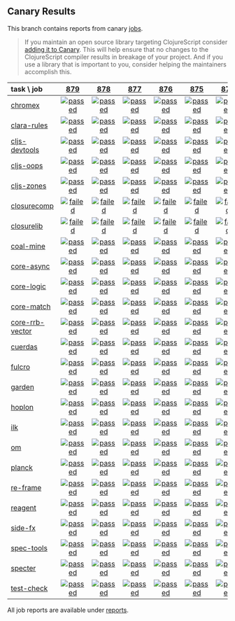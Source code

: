 ## Canary Results

This branch contains reports from canary [jobs](https://github.com/cljs-oss/canary/tree/jobs).

> If you maintain an open source library targeting ClojureScript consider [adding it to Canary](https://github.com/cljs-oss/canary/tree/master#how-to-participate). This will help ensure that no changes to the ClojureScript compiler results in breakage of your project. And if you use a library that is important to you, consider helping the maintainers accomplish this.

[//]: # (begin_overview_table)

| task \ job | <a href="reports/2019/04/17/job-000879-1.10.525-95b13de" title="job #879 finished on 2019-04-17">879</a> | <a href="reports/2019/04/16/job-000878-1.10.525-95b13de" title="job #878 finished on 2019-04-16">878</a> | <a href="reports/2019/04/16/job-000877-1.10.526-87d0681" title="job #877 finished on 2019-04-16">877</a> | <a href="reports/2019/04/15/job-000876-1.10.525-95b13de" title="job #876 finished on 2019-04-15">876</a> | <a href="reports/2019/04/14/job-000875-1.10.525-95b13de" title="job #875 finished on 2019-04-14">875</a> | <a href="reports/2019/04/13/job-000874-1.10.525-95b13de" title="job #874 finished on 2019-04-13">874</a> | <a href="reports/2019/04/12/job-000873-1.10.525-95b13de" title="job #873 finished on 2019-04-12">873</a> | <a href="reports/2019/04/11/job-000872-1.10.525-95b13de" title="job #872 finished on 2019-04-11">872</a> | <a href="reports/2019/04/10/job-000871-1.10.525-95b13de" title="job #871 finished on 2019-04-10">871</a> | <a href="reports/2019/04/09/job-000870-1.10.525-95b13de" title="job #870 finished on 2019-04-09">870</a> |
| :--- | :---: | :---: | :---: | :---: | :---: | :---: | :---: | :---: | :---: | :---: |
| [chromex](https://github.com/binaryage/chromex) | <a href="reports/2019/04/17/job-000879-1.10.525-95b13de#-chromex"><img title="passed" src="http://box.binaryage.com/s-passed.svg"><a> | <a href="reports/2019/04/16/job-000878-1.10.525-95b13de#-chromex"><img title="passed" src="http://box.binaryage.com/s-passed.svg"><a> | <a href="reports/2019/04/16/job-000877-1.10.526-87d0681#-chromex"><img title="passed" src="http://box.binaryage.com/s-passed.svg"><a> | <a href="reports/2019/04/15/job-000876-1.10.525-95b13de#-chromex"><img title="passed" src="http://box.binaryage.com/s-passed.svg"><a> | <a href="reports/2019/04/14/job-000875-1.10.525-95b13de#-chromex"><img title="passed" src="http://box.binaryage.com/s-passed.svg"><a> | <a href="reports/2019/04/13/job-000874-1.10.525-95b13de#-chromex"><img title="passed" src="http://box.binaryage.com/s-passed.svg"><a> | <a href="reports/2019/04/12/job-000873-1.10.525-95b13de#-chromex"><img title="passed" src="http://box.binaryage.com/s-passed.svg"><a> | <a href="reports/2019/04/11/job-000872-1.10.525-95b13de#-chromex"><img title="passed" src="http://box.binaryage.com/s-passed.svg"><a> | <a href="reports/2019/04/10/job-000871-1.10.525-95b13de#-chromex"><img title="passed" src="http://box.binaryage.com/s-passed.svg"><a> | <a href="reports/2019/04/09/job-000870-1.10.525-95b13de#-chromex"><img title="passed" src="http://box.binaryage.com/s-passed.svg"><a> |
| [clara-rules](https://github.com/cerner/clara-rules) | <a href="reports/2019/04/17/job-000879-1.10.525-95b13de#-clara-rules"><img title="passed" src="http://box.binaryage.com/s-passed.svg"><a> | <a href="reports/2019/04/16/job-000878-1.10.525-95b13de#-clara-rules"><img title="passed" src="http://box.binaryage.com/s-passed.svg"><a> | <a href="reports/2019/04/16/job-000877-1.10.526-87d0681#-clara-rules"><img title="passed" src="http://box.binaryage.com/s-passed.svg"><a> | <a href="reports/2019/04/15/job-000876-1.10.525-95b13de#-clara-rules"><img title="passed" src="http://box.binaryage.com/s-passed.svg"><a> | <a href="reports/2019/04/14/job-000875-1.10.525-95b13de#-clara-rules"><img title="passed" src="http://box.binaryage.com/s-passed.svg"><a> | <a href="reports/2019/04/13/job-000874-1.10.525-95b13de#-clara-rules"><img title="passed" src="http://box.binaryage.com/s-passed.svg"><a> | <a href="reports/2019/04/12/job-000873-1.10.525-95b13de#-clara-rules"><img title="passed" src="http://box.binaryage.com/s-passed.svg"><a> | <a href="reports/2019/04/11/job-000872-1.10.525-95b13de#-clara-rules"><img title="passed" src="http://box.binaryage.com/s-passed.svg"><a> | <a href="reports/2019/04/10/job-000871-1.10.525-95b13de#-clara-rules"><img title="passed" src="http://box.binaryage.com/s-passed.svg"><a> | <a href="reports/2019/04/09/job-000870-1.10.525-95b13de#-clara-rules"><img title="passed" src="http://box.binaryage.com/s-passed.svg"><a> |
| [cljs-devtools](https://github.com/binaryage/cljs-devtools) | <a href="reports/2019/04/17/job-000879-1.10.525-95b13de#-cljs-devtools"><img title="passed" src="http://box.binaryage.com/s-passed.svg"><a> | <a href="reports/2019/04/16/job-000878-1.10.525-95b13de#-cljs-devtools"><img title="passed" src="http://box.binaryage.com/s-passed.svg"><a> | <a href="reports/2019/04/16/job-000877-1.10.526-87d0681#-cljs-devtools"><img title="passed" src="http://box.binaryage.com/s-passed.svg"><a> | <a href="reports/2019/04/15/job-000876-1.10.525-95b13de#-cljs-devtools"><img title="passed" src="http://box.binaryage.com/s-passed.svg"><a> | <a href="reports/2019/04/14/job-000875-1.10.525-95b13de#-cljs-devtools"><img title="passed" src="http://box.binaryage.com/s-passed.svg"><a> | <a href="reports/2019/04/13/job-000874-1.10.525-95b13de#-cljs-devtools"><img title="passed" src="http://box.binaryage.com/s-passed.svg"><a> | <a href="reports/2019/04/12/job-000873-1.10.525-95b13de#-cljs-devtools"><img title="passed" src="http://box.binaryage.com/s-passed.svg"><a> | <a href="reports/2019/04/11/job-000872-1.10.525-95b13de#-cljs-devtools"><img title="passed" src="http://box.binaryage.com/s-passed.svg"><a> | <a href="reports/2019/04/10/job-000871-1.10.525-95b13de#-cljs-devtools"><img title="passed" src="http://box.binaryage.com/s-passed.svg"><a> | <a href="reports/2019/04/09/job-000870-1.10.525-95b13de#-cljs-devtools"><img title="passed" src="http://box.binaryage.com/s-passed.svg"><a> |
| [cljs-oops](https://github.com/binaryage/cljs-oops) | <a href="reports/2019/04/17/job-000879-1.10.525-95b13de#-cljs-oops"><img title="passed" src="http://box.binaryage.com/s-passed.svg"><a> | <a href="reports/2019/04/16/job-000878-1.10.525-95b13de#-cljs-oops"><img title="passed" src="http://box.binaryage.com/s-passed.svg"><a> | <a href="reports/2019/04/16/job-000877-1.10.526-87d0681#-cljs-oops"><img title="passed" src="http://box.binaryage.com/s-passed.svg"><a> | <a href="reports/2019/04/15/job-000876-1.10.525-95b13de#-cljs-oops"><img title="passed" src="http://box.binaryage.com/s-passed.svg"><a> | <a href="reports/2019/04/14/job-000875-1.10.525-95b13de#-cljs-oops"><img title="passed" src="http://box.binaryage.com/s-passed.svg"><a> | <a href="reports/2019/04/13/job-000874-1.10.525-95b13de#-cljs-oops"><img title="passed" src="http://box.binaryage.com/s-passed.svg"><a> | <a href="reports/2019/04/12/job-000873-1.10.525-95b13de#-cljs-oops"><img title="passed" src="http://box.binaryage.com/s-passed.svg"><a> | <a href="reports/2019/04/11/job-000872-1.10.525-95b13de#-cljs-oops"><img title="passed" src="http://box.binaryage.com/s-passed.svg"><a> | <a href="reports/2019/04/10/job-000871-1.10.525-95b13de#-cljs-oops"><img title="passed" src="http://box.binaryage.com/s-passed.svg"><a> | <a href="reports/2019/04/09/job-000870-1.10.525-95b13de#-cljs-oops"><img title="passed" src="http://box.binaryage.com/s-passed.svg"><a> |
| [cljs-zones](https://github.com/binaryage/cljs-zones) | <a href="reports/2019/04/17/job-000879-1.10.525-95b13de#-cljs-zones"><img title="passed" src="http://box.binaryage.com/s-passed.svg"><a> | <a href="reports/2019/04/16/job-000878-1.10.525-95b13de#-cljs-zones"><img title="passed" src="http://box.binaryage.com/s-passed.svg"><a> | <a href="reports/2019/04/16/job-000877-1.10.526-87d0681#-cljs-zones"><img title="passed" src="http://box.binaryage.com/s-passed.svg"><a> | <a href="reports/2019/04/15/job-000876-1.10.525-95b13de#-cljs-zones"><img title="passed" src="http://box.binaryage.com/s-passed.svg"><a> | <a href="reports/2019/04/14/job-000875-1.10.525-95b13de#-cljs-zones"><img title="passed" src="http://box.binaryage.com/s-passed.svg"><a> | <a href="reports/2019/04/13/job-000874-1.10.525-95b13de#-cljs-zones"><img title="passed" src="http://box.binaryage.com/s-passed.svg"><a> | <a href="reports/2019/04/12/job-000873-1.10.525-95b13de#-cljs-zones"><img title="passed" src="http://box.binaryage.com/s-passed.svg"><a> | <a href="reports/2019/04/11/job-000872-1.10.525-95b13de#-cljs-zones"><img title="passed" src="http://box.binaryage.com/s-passed.svg"><a> | <a href="reports/2019/04/10/job-000871-1.10.525-95b13de#-cljs-zones"><img title="passed" src="http://box.binaryage.com/s-passed.svg"><a> | <a href="reports/2019/04/09/job-000870-1.10.525-95b13de#-cljs-zones"><img title="passed" src="http://box.binaryage.com/s-passed.svg"><a> |
| [closurecomp](https://github.com/mfikes/closurecomp) | <a href="reports/2019/04/17/job-000879-1.10.525-95b13de#-closurecomp"><img title="failed" src="http://box.binaryage.com/s-failed.svg"><a> | <a href="reports/2019/04/16/job-000878-1.10.525-95b13de#-closurecomp"><img title="failed" src="http://box.binaryage.com/s-failed.svg"><a> | <a href="reports/2019/04/16/job-000877-1.10.526-87d0681#-closurecomp"><img title="failed" src="http://box.binaryage.com/s-failed.svg"><a> | <a href="reports/2019/04/15/job-000876-1.10.525-95b13de#-closurecomp"><img title="failed" src="http://box.binaryage.com/s-failed.svg"><a> | <a href="reports/2019/04/14/job-000875-1.10.525-95b13de#-closurecomp"><img title="failed" src="http://box.binaryage.com/s-failed.svg"><a> | <a href="reports/2019/04/13/job-000874-1.10.525-95b13de#-closurecomp"><img title="failed" src="http://box.binaryage.com/s-failed.svg"><a> | <a href="reports/2019/04/12/job-000873-1.10.525-95b13de#-closurecomp"><img title="failed" src="http://box.binaryage.com/s-failed.svg"><a> | <a href="reports/2019/04/11/job-000872-1.10.525-95b13de#-closurecomp"><img title="failed" src="http://box.binaryage.com/s-failed.svg"><a> | <a href="reports/2019/04/10/job-000871-1.10.525-95b13de#-closurecomp"><img title="failed" src="http://box.binaryage.com/s-failed.svg"><a> | <a href="reports/2019/04/09/job-000870-1.10.525-95b13de#-closurecomp"><img title="failed" src="http://box.binaryage.com/s-failed.svg"><a> |
| [closurelib](https://github.com/mfikes/closurelib) | <a href="reports/2019/04/17/job-000879-1.10.525-95b13de#-closurelib"><img title="failed" src="http://box.binaryage.com/s-failed.svg"><a> | <a href="reports/2019/04/16/job-000878-1.10.525-95b13de#-closurelib"><img title="failed" src="http://box.binaryage.com/s-failed.svg"><a> | <a href="reports/2019/04/16/job-000877-1.10.526-87d0681#-closurelib"><img title="failed" src="http://box.binaryage.com/s-failed.svg"><a> | <a href="reports/2019/04/15/job-000876-1.10.525-95b13de#-closurelib"><img title="failed" src="http://box.binaryage.com/s-failed.svg"><a> | <a href="reports/2019/04/14/job-000875-1.10.525-95b13de#-closurelib"><img title="failed" src="http://box.binaryage.com/s-failed.svg"><a> | <a href="reports/2019/04/13/job-000874-1.10.525-95b13de#-closurelib"><img title="failed" src="http://box.binaryage.com/s-failed.svg"><a> | <a href="reports/2019/04/12/job-000873-1.10.525-95b13de#-closurelib"><img title="failed" src="http://box.binaryage.com/s-failed.svg"><a> | <a href="reports/2019/04/11/job-000872-1.10.525-95b13de#-closurelib"><img title="failed" src="http://box.binaryage.com/s-failed.svg"><a> | <a href="reports/2019/04/10/job-000871-1.10.525-95b13de#-closurelib"><img title="failed" src="http://box.binaryage.com/s-failed.svg"><a> | <a href="reports/2019/04/09/job-000870-1.10.525-95b13de#-closurelib"><img title="failed" src="http://box.binaryage.com/s-failed.svg"><a> |
| [coal-mine](https://github.com/mfikes/coal-mine) | <a href="reports/2019/04/17/job-000879-1.10.525-95b13de#-coal-mine"><img title="passed" src="http://box.binaryage.com/s-passed.svg"><a> | <a href="reports/2019/04/16/job-000878-1.10.525-95b13de#-coal-mine"><img title="passed" src="http://box.binaryage.com/s-passed.svg"><a> | <a href="reports/2019/04/16/job-000877-1.10.526-87d0681#-coal-mine"><img title="passed" src="http://box.binaryage.com/s-passed.svg"><a> | <a href="reports/2019/04/15/job-000876-1.10.525-95b13de#-coal-mine"><img title="passed" src="http://box.binaryage.com/s-passed.svg"><a> | <a href="reports/2019/04/14/job-000875-1.10.525-95b13de#-coal-mine"><img title="passed" src="http://box.binaryage.com/s-passed.svg"><a> | <a href="reports/2019/04/13/job-000874-1.10.525-95b13de#-coal-mine"><img title="passed" src="http://box.binaryage.com/s-passed.svg"><a> | <a href="reports/2019/04/12/job-000873-1.10.525-95b13de#-coal-mine"><img title="passed" src="http://box.binaryage.com/s-passed.svg"><a> | <a href="reports/2019/04/11/job-000872-1.10.525-95b13de#-coal-mine"><img title="failed" src="http://box.binaryage.com/s-failed.svg"><a> | <a href="reports/2019/04/10/job-000871-1.10.525-95b13de#-coal-mine"><img title="passed" src="http://box.binaryage.com/s-passed.svg"><a> | <a href="reports/2019/04/09/job-000870-1.10.525-95b13de#-coal-mine"><img title="failed" src="http://box.binaryage.com/s-failed.svg"><a> |
| [core-async](https://github.com/clojure/core.async) | <a href="reports/2019/04/17/job-000879-1.10.525-95b13de#-core-async"><img title="passed" src="http://box.binaryage.com/s-passed.svg"><a> | <a href="reports/2019/04/16/job-000878-1.10.525-95b13de#-core-async"><img title="passed" src="http://box.binaryage.com/s-passed.svg"><a> | <a href="reports/2019/04/16/job-000877-1.10.526-87d0681#-core-async"><img title="passed" src="http://box.binaryage.com/s-passed.svg"><a> | <a href="reports/2019/04/15/job-000876-1.10.525-95b13de#-core-async"><img title="passed" src="http://box.binaryage.com/s-passed.svg"><a> | <a href="reports/2019/04/14/job-000875-1.10.525-95b13de#-core-async"><img title="passed" src="http://box.binaryage.com/s-passed.svg"><a> | <a href="reports/2019/04/13/job-000874-1.10.525-95b13de#-core-async"><img title="passed" src="http://box.binaryage.com/s-passed.svg"><a> | <a href="reports/2019/04/12/job-000873-1.10.525-95b13de#-core-async"><img title="passed" src="http://box.binaryage.com/s-passed.svg"><a> | <a href="reports/2019/04/11/job-000872-1.10.525-95b13de#-core-async"><img title="passed" src="http://box.binaryage.com/s-passed.svg"><a> | <a href="reports/2019/04/10/job-000871-1.10.525-95b13de#-core-async"><img title="passed" src="http://box.binaryage.com/s-passed.svg"><a> | <a href="reports/2019/04/09/job-000870-1.10.525-95b13de#-core-async"><img title="passed" src="http://box.binaryage.com/s-passed.svg"><a> |
| [core-logic](https://github.com/clojure/core.logic) | <a href="reports/2019/04/17/job-000879-1.10.525-95b13de#-core-logic"><img title="passed" src="http://box.binaryage.com/s-passed.svg"><a> | <a href="reports/2019/04/16/job-000878-1.10.525-95b13de#-core-logic"><img title="passed" src="http://box.binaryage.com/s-passed.svg"><a> | <a href="reports/2019/04/16/job-000877-1.10.526-87d0681#-core-logic"><img title="passed" src="http://box.binaryage.com/s-passed.svg"><a> | <a href="reports/2019/04/15/job-000876-1.10.525-95b13de#-core-logic"><img title="passed" src="http://box.binaryage.com/s-passed.svg"><a> | <a href="reports/2019/04/14/job-000875-1.10.525-95b13de#-core-logic"><img title="passed" src="http://box.binaryage.com/s-passed.svg"><a> | <a href="reports/2019/04/13/job-000874-1.10.525-95b13de#-core-logic"><img title="passed" src="http://box.binaryage.com/s-passed.svg"><a> | <a href="reports/2019/04/12/job-000873-1.10.525-95b13de#-core-logic"><img title="passed" src="http://box.binaryage.com/s-passed.svg"><a> | <a href="reports/2019/04/11/job-000872-1.10.525-95b13de#-core-logic"><img title="passed" src="http://box.binaryage.com/s-passed.svg"><a> | <a href="reports/2019/04/10/job-000871-1.10.525-95b13de#-core-logic"><img title="passed" src="http://box.binaryage.com/s-passed.svg"><a> | <a href="reports/2019/04/09/job-000870-1.10.525-95b13de#-core-logic"><img title="passed" src="http://box.binaryage.com/s-passed.svg"><a> |
| [core-match](https://github.com/clojure/core.match) | <a href="reports/2019/04/17/job-000879-1.10.525-95b13de#-core-match"><img title="passed" src="http://box.binaryage.com/s-passed.svg"><a> | <a href="reports/2019/04/16/job-000878-1.10.525-95b13de#-core-match"><img title="passed" src="http://box.binaryage.com/s-passed.svg"><a> | <a href="reports/2019/04/16/job-000877-1.10.526-87d0681#-core-match"><img title="passed" src="http://box.binaryage.com/s-passed.svg"><a> | <a href="reports/2019/04/15/job-000876-1.10.525-95b13de#-core-match"><img title="passed" src="http://box.binaryage.com/s-passed.svg"><a> | <a href="reports/2019/04/14/job-000875-1.10.525-95b13de#-core-match"><img title="passed" src="http://box.binaryage.com/s-passed.svg"><a> | <a href="reports/2019/04/13/job-000874-1.10.525-95b13de#-core-match"><img title="passed" src="http://box.binaryage.com/s-passed.svg"><a> | <a href="reports/2019/04/12/job-000873-1.10.525-95b13de#-core-match"><img title="passed" src="http://box.binaryage.com/s-passed.svg"><a> | <a href="reports/2019/04/11/job-000872-1.10.525-95b13de#-core-match"><img title="passed" src="http://box.binaryage.com/s-passed.svg"><a> | <a href="reports/2019/04/10/job-000871-1.10.525-95b13de#-core-match"><img title="passed" src="http://box.binaryage.com/s-passed.svg"><a> | <a href="reports/2019/04/09/job-000870-1.10.525-95b13de#-core-match"><img title="passed" src="http://box.binaryage.com/s-passed.svg"><a> |
| [core-rrb-vector](https://github.com/clojure/core.rrb-vector) | <a href="reports/2019/04/17/job-000879-1.10.525-95b13de#-core-rrb-vector"><img title="passed" src="http://box.binaryage.com/s-passed.svg"><a> | <a href="reports/2019/04/16/job-000878-1.10.525-95b13de#-core-rrb-vector"><img title="passed" src="http://box.binaryage.com/s-passed.svg"><a> | <a href="reports/2019/04/16/job-000877-1.10.526-87d0681#-core-rrb-vector"><img title="passed" src="http://box.binaryage.com/s-passed.svg"><a> | <a href="reports/2019/04/15/job-000876-1.10.525-95b13de#-core-rrb-vector"><img title="passed" src="http://box.binaryage.com/s-passed.svg"><a> | <a href="reports/2019/04/14/job-000875-1.10.525-95b13de#-core-rrb-vector"><img title="passed" src="http://box.binaryage.com/s-passed.svg"><a> | <a href="reports/2019/04/13/job-000874-1.10.525-95b13de#-core-rrb-vector"><img title="passed" src="http://box.binaryage.com/s-passed.svg"><a> | <a href="reports/2019/04/12/job-000873-1.10.525-95b13de#-core-rrb-vector"><img title="passed" src="http://box.binaryage.com/s-passed.svg"><a> | <a href="reports/2019/04/11/job-000872-1.10.525-95b13de#-core-rrb-vector"><img title="passed" src="http://box.binaryage.com/s-passed.svg"><a> | <a href="reports/2019/04/10/job-000871-1.10.525-95b13de#-core-rrb-vector"><img title="passed" src="http://box.binaryage.com/s-passed.svg"><a> | <a href="reports/2019/04/09/job-000870-1.10.525-95b13de#-core-rrb-vector"><img title="passed" src="http://box.binaryage.com/s-passed.svg"><a> |
| [cuerdas](https://github.com/funcool/cuerdas) | <a href="reports/2019/04/17/job-000879-1.10.525-95b13de#-cuerdas"><img title="passed" src="http://box.binaryage.com/s-passed.svg"><a> | <a href="reports/2019/04/16/job-000878-1.10.525-95b13de#-cuerdas"><img title="passed" src="http://box.binaryage.com/s-passed.svg"><a> | <a href="reports/2019/04/16/job-000877-1.10.526-87d0681#-cuerdas"><img title="passed" src="http://box.binaryage.com/s-passed.svg"><a> | <a href="reports/2019/04/15/job-000876-1.10.525-95b13de#-cuerdas"><img title="passed" src="http://box.binaryage.com/s-passed.svg"><a> | <a href="reports/2019/04/14/job-000875-1.10.525-95b13de#-cuerdas"><img title="passed" src="http://box.binaryage.com/s-passed.svg"><a> | <a href="reports/2019/04/13/job-000874-1.10.525-95b13de#-cuerdas"><img title="passed" src="http://box.binaryage.com/s-passed.svg"><a> | <a href="reports/2019/04/12/job-000873-1.10.525-95b13de#-cuerdas"><img title="passed" src="http://box.binaryage.com/s-passed.svg"><a> | <a href="reports/2019/04/11/job-000872-1.10.525-95b13de#-cuerdas"><img title="passed" src="http://box.binaryage.com/s-passed.svg"><a> | <a href="reports/2019/04/10/job-000871-1.10.525-95b13de#-cuerdas"><img title="passed" src="http://box.binaryage.com/s-passed.svg"><a> | <a href="reports/2019/04/09/job-000870-1.10.525-95b13de#-cuerdas"><img title="passed" src="http://box.binaryage.com/s-passed.svg"><a> |
| [fulcro](https://github.com/fulcrologic/fulcro) | <a href="reports/2019/04/17/job-000879-1.10.525-95b13de#-fulcro"><img title="passed" src="http://box.binaryage.com/s-passed.svg"><a> | <a href="reports/2019/04/16/job-000878-1.10.525-95b13de#-fulcro"><img title="passed" src="http://box.binaryage.com/s-passed.svg"><a> | <a href="reports/2019/04/16/job-000877-1.10.526-87d0681#-fulcro"><img title="passed" src="http://box.binaryage.com/s-passed.svg"><a> | <a href="reports/2019/04/15/job-000876-1.10.525-95b13de#-fulcro"><img title="passed" src="http://box.binaryage.com/s-passed.svg"><a> | <a href="reports/2019/04/14/job-000875-1.10.525-95b13de#-fulcro"><img title="passed" src="http://box.binaryage.com/s-passed.svg"><a> | <a href="reports/2019/04/13/job-000874-1.10.525-95b13de#-fulcro"><img title="passed" src="http://box.binaryage.com/s-passed.svg"><a> | <a href="reports/2019/04/12/job-000873-1.10.525-95b13de#-fulcro"><img title="passed" src="http://box.binaryage.com/s-passed.svg"><a> | <a href="reports/2019/04/11/job-000872-1.10.525-95b13de#-fulcro"><img title="passed" src="http://box.binaryage.com/s-passed.svg"><a> | <a href="reports/2019/04/10/job-000871-1.10.525-95b13de#-fulcro"><img title="failed" src="http://box.binaryage.com/s-failed.svg"><a> | <a href="reports/2019/04/09/job-000870-1.10.525-95b13de#-fulcro"><img title="passed" src="http://box.binaryage.com/s-passed.svg"><a> |
| [garden](https://github.com/noprompt/garden) | <a href="reports/2019/04/17/job-000879-1.10.525-95b13de#-garden"><img title="passed" src="http://box.binaryage.com/s-passed.svg"><a> | <a href="reports/2019/04/16/job-000878-1.10.525-95b13de#-garden"><img title="passed" src="http://box.binaryage.com/s-passed.svg"><a> | <a href="reports/2019/04/16/job-000877-1.10.526-87d0681#-garden"><img title="passed" src="http://box.binaryage.com/s-passed.svg"><a> | <a href="reports/2019/04/15/job-000876-1.10.525-95b13de#-garden"><img title="passed" src="http://box.binaryage.com/s-passed.svg"><a> | <a href="reports/2019/04/14/job-000875-1.10.525-95b13de#-garden"><img title="passed" src="http://box.binaryage.com/s-passed.svg"><a> | <a href="reports/2019/04/13/job-000874-1.10.525-95b13de#-garden"><img title="passed" src="http://box.binaryage.com/s-passed.svg"><a> | <a href="reports/2019/04/12/job-000873-1.10.525-95b13de#-garden"><img title="passed" src="http://box.binaryage.com/s-passed.svg"><a> | <a href="reports/2019/04/11/job-000872-1.10.525-95b13de#-garden"><img title="passed" src="http://box.binaryage.com/s-passed.svg"><a> | <a href="reports/2019/04/10/job-000871-1.10.525-95b13de#-garden"><img title="passed" src="http://box.binaryage.com/s-passed.svg"><a> | <a href="reports/2019/04/09/job-000870-1.10.525-95b13de#-garden"><img title="passed" src="http://box.binaryage.com/s-passed.svg"><a> |
| [hoplon](https://github.com/hoplon/hoplon) | <a href="reports/2019/04/17/job-000879-1.10.525-95b13de#-hoplon"><img title="passed" src="http://box.binaryage.com/s-passed.svg"><a> | <a href="reports/2019/04/16/job-000878-1.10.525-95b13de#-hoplon"><img title="passed" src="http://box.binaryage.com/s-passed.svg"><a> | <a href="reports/2019/04/16/job-000877-1.10.526-87d0681#-hoplon"><img title="passed" src="http://box.binaryage.com/s-passed.svg"><a> | <a href="reports/2019/04/15/job-000876-1.10.525-95b13de#-hoplon"><img title="passed" src="http://box.binaryage.com/s-passed.svg"><a> | <a href="reports/2019/04/14/job-000875-1.10.525-95b13de#-hoplon"><img title="passed" src="http://box.binaryage.com/s-passed.svg"><a> | <a href="reports/2019/04/13/job-000874-1.10.525-95b13de#-hoplon"><img title="passed" src="http://box.binaryage.com/s-passed.svg"><a> | <a href="reports/2019/04/12/job-000873-1.10.525-95b13de#-hoplon"><img title="passed" src="http://box.binaryage.com/s-passed.svg"><a> | <a href="reports/2019/04/11/job-000872-1.10.525-95b13de#-hoplon"><img title="passed" src="http://box.binaryage.com/s-passed.svg"><a> | <a href="reports/2019/04/10/job-000871-1.10.525-95b13de#-hoplon"><img title="passed" src="http://box.binaryage.com/s-passed.svg"><a> | <a href="reports/2019/04/09/job-000870-1.10.525-95b13de#-hoplon"><img title="passed" src="http://box.binaryage.com/s-passed.svg"><a> |
| [ilk](https://github.com/mfikes/ilk) | <a href="reports/2019/04/17/job-000879-1.10.525-95b13de#-ilk"><img title="passed" src="http://box.binaryage.com/s-passed.svg"><a> | <a href="reports/2019/04/16/job-000878-1.10.525-95b13de#-ilk"><img title="passed" src="http://box.binaryage.com/s-passed.svg"><a> | <a href="reports/2019/04/16/job-000877-1.10.526-87d0681#-ilk"><img title="passed" src="http://box.binaryage.com/s-passed.svg"><a> | <a href="reports/2019/04/15/job-000876-1.10.525-95b13de#-ilk"><img title="passed" src="http://box.binaryage.com/s-passed.svg"><a> | <a href="reports/2019/04/14/job-000875-1.10.525-95b13de#-ilk"><img title="passed" src="http://box.binaryage.com/s-passed.svg"><a> | <a href="reports/2019/04/13/job-000874-1.10.525-95b13de#-ilk"><img title="passed" src="http://box.binaryage.com/s-passed.svg"><a> | <a href="reports/2019/04/12/job-000873-1.10.525-95b13de#-ilk"><img title="passed" src="http://box.binaryage.com/s-passed.svg"><a> | <a href="reports/2019/04/11/job-000872-1.10.525-95b13de#-ilk"><img title="passed" src="http://box.binaryage.com/s-passed.svg"><a> | <a href="reports/2019/04/10/job-000871-1.10.525-95b13de#-ilk"><img title="passed" src="http://box.binaryage.com/s-passed.svg"><a> | <a href="reports/2019/04/09/job-000870-1.10.525-95b13de#-ilk"><img title="passed" src="http://box.binaryage.com/s-passed.svg"><a> |
| [om](https://github.com/omcljs/om) | <a href="reports/2019/04/17/job-000879-1.10.525-95b13de#-om"><img title="passed" src="http://box.binaryage.com/s-passed.svg"><a> | <a href="reports/2019/04/16/job-000878-1.10.525-95b13de#-om"><img title="passed" src="http://box.binaryage.com/s-passed.svg"><a> | <a href="reports/2019/04/16/job-000877-1.10.526-87d0681#-om"><img title="passed" src="http://box.binaryage.com/s-passed.svg"><a> | <a href="reports/2019/04/15/job-000876-1.10.525-95b13de#-om"><img title="passed" src="http://box.binaryage.com/s-passed.svg"><a> | <a href="reports/2019/04/14/job-000875-1.10.525-95b13de#-om"><img title="passed" src="http://box.binaryage.com/s-passed.svg"><a> | <a href="reports/2019/04/13/job-000874-1.10.525-95b13de#-om"><img title="passed" src="http://box.binaryage.com/s-passed.svg"><a> | <a href="reports/2019/04/12/job-000873-1.10.525-95b13de#-om"><img title="passed" src="http://box.binaryage.com/s-passed.svg"><a> | <a href="reports/2019/04/11/job-000872-1.10.525-95b13de#-om"><img title="passed" src="http://box.binaryage.com/s-passed.svg"><a> | <a href="reports/2019/04/10/job-000871-1.10.525-95b13de#-om"><img title="passed" src="http://box.binaryage.com/s-passed.svg"><a> | <a href="reports/2019/04/09/job-000870-1.10.525-95b13de#-om"><img title="passed" src="http://box.binaryage.com/s-passed.svg"><a> |
| [planck](https://github.com/planck-repl/planck) | <a href="reports/2019/04/17/job-000879-1.10.525-95b13de#-planck"><img title="passed" src="http://box.binaryage.com/s-passed.svg"><a> | <a href="reports/2019/04/16/job-000878-1.10.525-95b13de#-planck"><img title="passed" src="http://box.binaryage.com/s-passed.svg"><a> | <a href="reports/2019/04/16/job-000877-1.10.526-87d0681#-planck"><img title="passed" src="http://box.binaryage.com/s-passed.svg"><a> | <a href="reports/2019/04/15/job-000876-1.10.525-95b13de#-planck"><img title="passed" src="http://box.binaryage.com/s-passed.svg"><a> | <a href="reports/2019/04/14/job-000875-1.10.525-95b13de#-planck"><img title="passed" src="http://box.binaryage.com/s-passed.svg"><a> | <a href="reports/2019/04/13/job-000874-1.10.525-95b13de#-planck"><img title="passed" src="http://box.binaryage.com/s-passed.svg"><a> | <a href="reports/2019/04/12/job-000873-1.10.525-95b13de#-planck"><img title="passed" src="http://box.binaryage.com/s-passed.svg"><a> | <a href="reports/2019/04/11/job-000872-1.10.525-95b13de#-planck"><img title="passed" src="http://box.binaryage.com/s-passed.svg"><a> | <a href="reports/2019/04/10/job-000871-1.10.525-95b13de#-planck"><img title="passed" src="http://box.binaryage.com/s-passed.svg"><a> | <a href="reports/2019/04/09/job-000870-1.10.525-95b13de#-planck"><img title="failed" src="http://box.binaryage.com/s-failed.svg"><a> |
| [re-frame](https://github.com/Day8/re-frame) | <a href="reports/2019/04/17/job-000879-1.10.525-95b13de#-re-frame"><img title="passed" src="http://box.binaryage.com/s-passed.svg"><a> | <a href="reports/2019/04/16/job-000878-1.10.525-95b13de#-re-frame"><img title="passed" src="http://box.binaryage.com/s-passed.svg"><a> | <a href="reports/2019/04/16/job-000877-1.10.526-87d0681#-re-frame"><img title="passed" src="http://box.binaryage.com/s-passed.svg"><a> | <a href="reports/2019/04/15/job-000876-1.10.525-95b13de#-re-frame"><img title="passed" src="http://box.binaryage.com/s-passed.svg"><a> | <a href="reports/2019/04/14/job-000875-1.10.525-95b13de#-re-frame"><img title="passed" src="http://box.binaryage.com/s-passed.svg"><a> | <a href="reports/2019/04/13/job-000874-1.10.525-95b13de#-re-frame"><img title="passed" src="http://box.binaryage.com/s-passed.svg"><a> | <a href="reports/2019/04/12/job-000873-1.10.525-95b13de#-re-frame"><img title="passed" src="http://box.binaryage.com/s-passed.svg"><a> | <a href="reports/2019/04/11/job-000872-1.10.525-95b13de#-re-frame"><img title="passed" src="http://box.binaryage.com/s-passed.svg"><a> | <a href="reports/2019/04/10/job-000871-1.10.525-95b13de#-re-frame"><img title="passed" src="http://box.binaryage.com/s-passed.svg"><a> | <a href="reports/2019/04/09/job-000870-1.10.525-95b13de#-re-frame"><img title="passed" src="http://box.binaryage.com/s-passed.svg"><a> |
| [reagent](https://github.com/reagent-project/reagent) | <a href="reports/2019/04/17/job-000879-1.10.525-95b13de#-reagent"><img title="passed" src="http://box.binaryage.com/s-passed.svg"><a> | <a href="reports/2019/04/16/job-000878-1.10.525-95b13de#-reagent"><img title="passed" src="http://box.binaryage.com/s-passed.svg"><a> | <a href="reports/2019/04/16/job-000877-1.10.526-87d0681#-reagent"><img title="passed" src="http://box.binaryage.com/s-passed.svg"><a> | <a href="reports/2019/04/15/job-000876-1.10.525-95b13de#-reagent"><img title="passed" src="http://box.binaryage.com/s-passed.svg"><a> | <a href="reports/2019/04/14/job-000875-1.10.525-95b13de#-reagent"><img title="passed" src="http://box.binaryage.com/s-passed.svg"><a> | <a href="reports/2019/04/13/job-000874-1.10.525-95b13de#-reagent"><img title="passed" src="http://box.binaryage.com/s-passed.svg"><a> | <a href="reports/2019/04/12/job-000873-1.10.525-95b13de#-reagent"><img title="passed" src="http://box.binaryage.com/s-passed.svg"><a> | <a href="reports/2019/04/11/job-000872-1.10.525-95b13de#-reagent"><img title="passed" src="http://box.binaryage.com/s-passed.svg"><a> | <a href="reports/2019/04/10/job-000871-1.10.525-95b13de#-reagent"><img title="passed" src="http://box.binaryage.com/s-passed.svg"><a> | <a href="reports/2019/04/09/job-000870-1.10.525-95b13de#-reagent"><img title="passed" src="http://box.binaryage.com/s-passed.svg"><a> |
| [side-fx](https://github.com/cljsrn/side-fx) | <a href="reports/2019/04/17/job-000879-1.10.525-95b13de#-side-fx"><img title="passed" src="http://box.binaryage.com/s-passed.svg"><a> | <a href="reports/2019/04/16/job-000878-1.10.525-95b13de#-side-fx"><img title="passed" src="http://box.binaryage.com/s-passed.svg"><a> | <a href="reports/2019/04/16/job-000877-1.10.526-87d0681#-side-fx"><img title="passed" src="http://box.binaryage.com/s-passed.svg"><a> | <a href="reports/2019/04/15/job-000876-1.10.525-95b13de#-side-fx"><img title="passed" src="http://box.binaryage.com/s-passed.svg"><a> | <a href="reports/2019/04/14/job-000875-1.10.525-95b13de#-side-fx"><img title="passed" src="http://box.binaryage.com/s-passed.svg"><a> | <a href="reports/2019/04/13/job-000874-1.10.525-95b13de#-side-fx"><img title="passed" src="http://box.binaryage.com/s-passed.svg"><a> | <a href="reports/2019/04/12/job-000873-1.10.525-95b13de#-side-fx"><img title="passed" src="http://box.binaryage.com/s-passed.svg"><a> | <a href="reports/2019/04/11/job-000872-1.10.525-95b13de#-side-fx"><img title="passed" src="http://box.binaryage.com/s-passed.svg"><a> | <a href="reports/2019/04/10/job-000871-1.10.525-95b13de#-side-fx"><img title="passed" src="http://box.binaryage.com/s-passed.svg"><a> | <a href="reports/2019/04/09/job-000870-1.10.525-95b13de#-side-fx"><img title="passed" src="http://box.binaryage.com/s-passed.svg"><a> |
| [spec-tools](https://github.com/metosin/spec-tools) | <a href="reports/2019/04/17/job-000879-1.10.525-95b13de#-spec-tools"><img title="passed" src="http://box.binaryage.com/s-passed.svg"><a> | <a href="reports/2019/04/16/job-000878-1.10.525-95b13de#-spec-tools"><img title="passed" src="http://box.binaryage.com/s-passed.svg"><a> | <a href="reports/2019/04/16/job-000877-1.10.526-87d0681#-spec-tools"><img title="passed" src="http://box.binaryage.com/s-passed.svg"><a> | <a href="reports/2019/04/15/job-000876-1.10.525-95b13de#-spec-tools"><img title="passed" src="http://box.binaryage.com/s-passed.svg"><a> | <a href="reports/2019/04/14/job-000875-1.10.525-95b13de#-spec-tools"><img title="passed" src="http://box.binaryage.com/s-passed.svg"><a> | <a href="reports/2019/04/13/job-000874-1.10.525-95b13de#-spec-tools"><img title="passed" src="http://box.binaryage.com/s-passed.svg"><a> | <a href="reports/2019/04/12/job-000873-1.10.525-95b13de#-spec-tools"><img title="passed" src="http://box.binaryage.com/s-passed.svg"><a> | <a href="reports/2019/04/11/job-000872-1.10.525-95b13de#-spec-tools"><img title="passed" src="http://box.binaryage.com/s-passed.svg"><a> | <a href="reports/2019/04/10/job-000871-1.10.525-95b13de#-spec-tools"><img title="passed" src="http://box.binaryage.com/s-passed.svg"><a> | <a href="reports/2019/04/09/job-000870-1.10.525-95b13de#-spec-tools"><img title="passed" src="http://box.binaryage.com/s-passed.svg"><a> |
| [specter](https://github.com/nathanmarz/specter) | <a href="reports/2019/04/17/job-000879-1.10.525-95b13de#-specter"><img title="passed" src="http://box.binaryage.com/s-passed.svg"><a> | <a href="reports/2019/04/16/job-000878-1.10.525-95b13de#-specter"><img title="passed" src="http://box.binaryage.com/s-passed.svg"><a> | <a href="reports/2019/04/16/job-000877-1.10.526-87d0681#-specter"><img title="passed" src="http://box.binaryage.com/s-passed.svg"><a> | <a href="reports/2019/04/15/job-000876-1.10.525-95b13de#-specter"><img title="passed" src="http://box.binaryage.com/s-passed.svg"><a> | <a href="reports/2019/04/14/job-000875-1.10.525-95b13de#-specter"><img title="passed" src="http://box.binaryage.com/s-passed.svg"><a> | <a href="reports/2019/04/13/job-000874-1.10.525-95b13de#-specter"><img title="passed" src="http://box.binaryage.com/s-passed.svg"><a> | <a href="reports/2019/04/12/job-000873-1.10.525-95b13de#-specter"><img title="passed" src="http://box.binaryage.com/s-passed.svg"><a> | <a href="reports/2019/04/11/job-000872-1.10.525-95b13de#-specter"><img title="passed" src="http://box.binaryage.com/s-passed.svg"><a> | <a href="reports/2019/04/10/job-000871-1.10.525-95b13de#-specter"><img title="passed" src="http://box.binaryage.com/s-passed.svg"><a> | <a href="reports/2019/04/09/job-000870-1.10.525-95b13de#-specter"><img title="passed" src="http://box.binaryage.com/s-passed.svg"><a> |
| [test-check](https://github.com/clojure/test.check) | <a href="reports/2019/04/17/job-000879-1.10.525-95b13de#-test-check"><img title="passed" src="http://box.binaryage.com/s-passed.svg"><a> | <a href="reports/2019/04/16/job-000878-1.10.525-95b13de#-test-check"><img title="passed" src="http://box.binaryage.com/s-passed.svg"><a> | <a href="reports/2019/04/16/job-000877-1.10.526-87d0681#-test-check"><img title="passed" src="http://box.binaryage.com/s-passed.svg"><a> | <a href="reports/2019/04/15/job-000876-1.10.525-95b13de#-test-check"><img title="passed" src="http://box.binaryage.com/s-passed.svg"><a> | <a href="reports/2019/04/14/job-000875-1.10.525-95b13de#-test-check"><img title="passed" src="http://box.binaryage.com/s-passed.svg"><a> | <a href="reports/2019/04/13/job-000874-1.10.525-95b13de#-test-check"><img title="passed" src="http://box.binaryage.com/s-passed.svg"><a> | <a href="reports/2019/04/12/job-000873-1.10.525-95b13de#-test-check"><img title="passed" src="http://box.binaryage.com/s-passed.svg"><a> | <a href="reports/2019/04/11/job-000872-1.10.525-95b13de#-test-check"><img title="passed" src="http://box.binaryage.com/s-passed.svg"><a> | <a href="reports/2019/04/10/job-000871-1.10.525-95b13de#-test-check"><img title="passed" src="http://box.binaryage.com/s-passed.svg"><a> | <a href="reports/2019/04/09/job-000870-1.10.525-95b13de#-test-check"><img title="passed" src="http://box.binaryage.com/s-passed.svg"><a> |

[//]: # (end_overview_table)

All job reports are available under [reports](reports).
